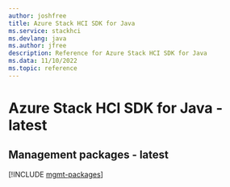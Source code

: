 ```yaml
---
author: joshfree
title: Azure Stack HCI SDK for Java
ms.service: stackhci
ms.devlang: java
ms.author: jfree
description: Reference for Azure Stack HCI SDK for Java
ms.data: 11/10/2022
ms.topic: reference
---
```

# Azure Stack HCI SDK for Java - latest

## Management packages - latest
[!INCLUDE [mgmt-packages](stack-hci-mgmt-index.md)]